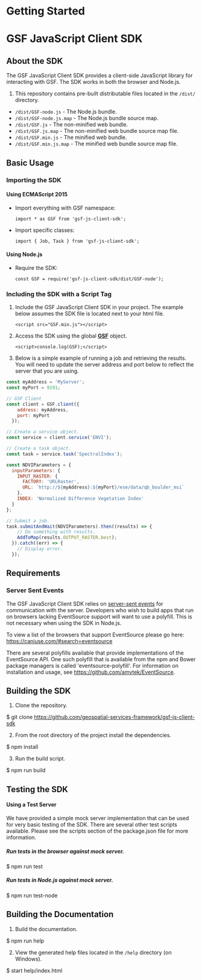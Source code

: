# Getting Started
# GSF JavaScript Client SDK

## About the SDK
The GSF JavaScript Client SDK provides a client-side JavaScript library for interacting with GSF.  The SDK works in both the browser and Node.js.

1. This repository contains pre-built distributable files located in the `/dist/` directory.
  - `/dist/GSF-node.js` - The Node.js bundle.
  - `/dist/GSF-node.js.map` - The Node.js bundle source map.
  - `/dist/GSF.js` - The non-minified web bundle.
  - `/dist/GSF.js.map` - The non-minified web bundle source map file.
  - `/dist/GSF.min.js` - The minified web bundle.
  - `/dist/GSF.min.js.map` - The minified web bundle source map file.

## Basic Usage
### Importing the SDK
#### Using ECMAScript 2015
- Import everything with GSF namespace:

  `import * as GSF from 'gsf-js-client-sdk';`

- Import specific classes:

  `import { Job, Task } from 'gsf-js-client-sdk';`

#### Using Node.js
- Require the SDK:

  `const GSF = require('gsf-js-client-sdk/dist/GSF-node');`

### Including the SDK with a Script Tag
1. Include the GSF JavaScript Client SDK in your project.  The example below assumes the SDK file is located next to your html file.

    `<script src="GSF.min.js"></script>`

2. Access the SDK using the global [**GSF**] object.

    `<script>console.log(GSF);</script>`

3. Below is a simple example of running a job and retrieving the results.  You will need to update the server address and port below to reflect the server that you are using.

```javascript
const myAddress = 'MyServer';
const myPort = 9191;

// GSF Client
const client = GSF.client({
    address: myAddress,
    port: myPort
  });

// Create a service object.
const service = client.service('ENVI');

// Create a task object.
const task = service.task('SpectralIndex');

const NDVIParameters = {
  inputParameters: {
    INPUT_RASTER: {
      FACTORY: 'URLRaster',
      URL: `http://${myAddress}:${myPort}/ese/data/qb_boulder_msi`
    },
    INDEX: 'Normalized Difference Vegetation Index'
  }
};

// Submit a job.
task.submitAndWait(NDVIParameters).then((results) => {
    // Do something with results.
    AddToMap(results.OUTPUT_RASTER.best);
  }).catch((err) => {
    // Display error.
  });
```

## Requirements
### Server Sent Events
The GSF JavaScript Client SDK relies on [server-sent events] for communication with the server.  Developers who wish to build apps that run on browsers lacking EventSource support will want to use a polyfill.  This is not necessary when using the SDK in Node.js.

To view a list of the browsers that support EventSource please go here: https://caniuse.com/#search=eventsource

There are several polyfills available that provide implementations of the EventSource API.  One such polyfill that is available from the npm and Bower package managers is called 'eventsource-polyfill'.  For information on installation and usage, see https://github.com/amvtek/EventSource.

## Building the SDK
1. Clone the repository.

  $ git clone https://github.com/geospatial-services-framework/gsf-js-client-sdk

2. From the root directory of the project install the dependencies.

  $ npm install

3. Run the build script.

  $ npm run build

## Testing the SDK
#### Using a Test Server
We have provided a simple mock server implementation that can be used for very basic testing of the SDK.  There are several other test scripts available.  Please see the scripts section of the package.json file for more information.

##### Run tests in the browser against mock server.

  $ npm run test

##### Run tests in Node.js against mock server.

  $ npm run test-node

## Building the Documentation
1. Build the documentation.

  $ npm run help

2. View the generated help files located in the `/help` directory (on Windows).

  $ start help/index.html

[**GSF**]:../class/src/GSF.js~GSF.html
[server-sent events]:https://developer.mozilla.org/en-US/docs/Web/API/Server-sent_events
